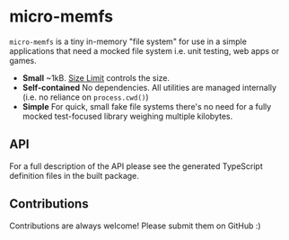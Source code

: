 # micro-memfs
`micro-memfs` is a tiny in-memory "file system" for use in a simple applications that need a mocked file system i.e. unit testing, web apps or games.

- **Small** ~1kB. [Size Limit](https://github.com/ai/size-limit) controls the size.
- **Self-contained** No dependencies. All utilities are managed internally (i.e. no reliance on `process.cwd()`)
- **Simple** For quick, small fake file systems there's no need for a fully mocked test-focused library weighing multiple kilobytes.

## API
For a full description of the API please see the generated TypeScript definition files in the built package.

## Contributions
Contributions are always welcome! Please submit them on GitHub :)
